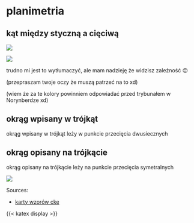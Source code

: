 # planimetria
## kąt między styczną a cięciwą

![](/my-ugly-drawing.svg)

![](/my-ugly-drawing-2.svg)

trudno mi jest to wytłumaczyć, ale mam nadzieję że widzisz zależność 🙃

(przepraszam twoje oczy że muszą patrzeć na to xd)

(wiem że za te kolory powinniem odpowiadać przed trybunałem w Norynberdze xd)

## okrąg wpisany w trójkąt

okrąg wpisany w trójkąt leży w punkcie przecięcia dwusiecznych

## okrąg opisany na trójkącie

okrąg opisany na trójkącie leży na punkcie przecięcia symetralnych

![](https://upload.wikimedia.org/wikipedia/commons/5/5e/Triangle.Centroid.svg)


Sources:
- [karty wzorów cke](https://www.cke.gov.pl/images/_EGZAMIN_MATURALNY_OD_2023/Informatory/wybrane_wzory_matematyczne_EM2023.pdf#page=19)


{{< katex display >}}
